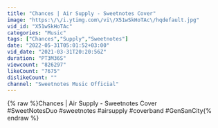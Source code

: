 ```yaml
---
title: "Chances | Air Supply - Sweetnotes Cover"
image: "https:\/\/i.ytimg.com\/vi\/X51wSkHoTAc\/hqdefault.jpg"
vid_id: "X51wSkHoTAc"
categories: "Music"
tags: ["Chances","Supply","Sweetnotes"]
date: "2022-05-31T05:01:52+03:00"
vid_date: "2021-03-31T20:20:56Z"
duration: "PT3M36S"
viewcount: "826297"
likeCount: "7675"
dislikeCount: ""
channel: "Sweetnotes Music Official"
---
```

{% raw %}Chances | Air Supply - Sweetnotes Cover<br />#SweetNotesDuo #sweetnotes #airsupply #coverband #GenSanCity{% endraw %}
